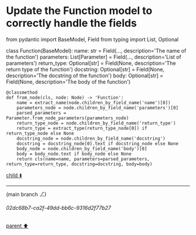 # Update the Function model to correctly handle the fields
from pydantic import BaseModel, Field
from typing import List, Optional

class Function(BaseModel):
    name: str = Field(..., description='The name of the function')
    parameters: List[Parameter] = Field(..., description='List of parameters')
    return_type: Optional[str] = Field(None, description='The return type of the function')
    docstring: Optional[str] = Field(None, description='The docstring of the function')
    body: Optional[str] = Field(None, description='The body of the function')

    @classmethod
    def from_node(cls, node: Node) -> 'Function':
        name = extract_name(node.children_by_field_name('name')[0])
        parameters_node = node.children_by_field_name('parameters')[0]
        parsed_parameters = Parameter.from_node_parameters(parameters_node)
        return_type_node = node.children_by_field_name('return_type')
        return_type = extract_type(return_type_node[0]) if return_type_node else None
        docstring_node = node.children_by_field_name('docstring')
        docstring = docstring_node[0].text if docstring_node else None
        body_node = node.children_by_field_name('body')[0]
        body = body_node.text if body_node else None
        return cls(name=name, parameters=parsed_parameters, return_type=return_type, docstring=docstring, body=body)


[child ⬇️](#02dc68b7-ca2f-49dd-bb6c-9316d2f77b27)

---

(main branch ⎇)
###### 02dc68b7-ca2f-49dd-bb6c-9316d2f77b27
[parent ⬆️](#87993161-9de5-4c83-949a-fa005d058508)
